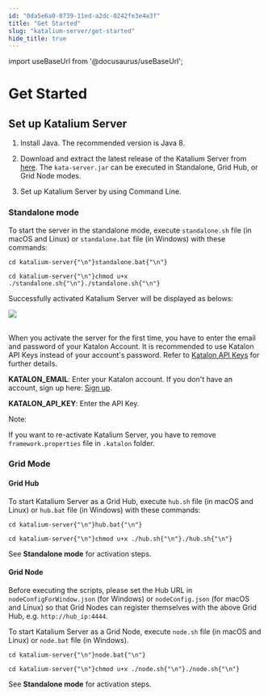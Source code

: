 ```yaml
---
id: "0da5e6a0-0739-11ed-a2dc-0242fe3e4a3f"
title: "Get Started"
slug: "katalium-server/get-started"
hide_title: true
---
```

import useBaseUrl from '@docusaurus/useBaseUrl';

    

# <a id="id_katalium-user-guide" class="anchor_top_offset"/><a id="ariaid-title1" class="anchor_top_offset"/>Get Started

    
    
  
  

## <a id="id_1" class="anchor_top_offset"/>Set up Katalium Server

  
    
<ol xmlns="http://www.w3.org/1999/xhtml" className="ol">   <li className="li">     <p className="p">Install Java. The recommended version is Java 8.</p>   </li>   <li className="li">     <p className="p">Download and extract the latest release of the Katalium Server       from <a className="xref j-external-link" href="https://github.com/katalon-studio/katalium-server/releases" target="_blank">here</a>.       The <code className="ph codeph">kata-server.jar</code> can be executed in Standalone,       Grid Hub, or Grid Node modes.</p>   </li>   <li className="li">     <p className="p">Set up Katalium Server by using Command Line.</p>   </li> </ol> 
  
    

### <a id="id_2" class="anchor_top_offset"/>Standalone mode

<p xmlns="http://www.w3.org/1999/xhtml" className="p">To start the server in the standalone mode, execute   <code className="ph codeph">standalone.sh</code> file (in macOS and Linux) or   <code className="ph codeph">standalone.bat</code> file (in Windows) with these   commands:</p> 
<pre xmlns="http://www.w3.org/1999/xhtml" className="pre codeblock"><code>cd katalium-server{"\n"}standalone.bat{"\n"}</code></pre> 
<pre xmlns="http://www.w3.org/1999/xhtml" className="pre codeblock"><code>cd katalium-server{"\n"}chmod u+x ./standalone.sh{"\n"}./standalone.sh{"\n"}</code></pre> 
<p xmlns="http://www.w3.org/1999/xhtml" className="p">Successfully activated Katalium Server will be displayed as   belows:</p> 
<p xmlns="http://www.w3.org/1999/xhtml" className="p">   <img className="image" src={useBaseUrl("https://github.com/katalon-studio/docs-images/raw/master/katalium-server/docs/katalium-user-guide/1-standalone-mode.png")} /><br /><br /> </p> 
<p xmlns="http://www.w3.org/1999/xhtml" className="p">When you activate the server for the first time, you have to   enter the email and password of your Katalon Account. It is   recommended to use Katalon API Keys instead of your account's   password. Refer to <a className="xref" href="/docs/katalon-studio-enterprise/integration/katalon-api-keys-in-katalon-studio">Katalon     API Keys</a> for further details.</p> 
<p xmlns="http://www.w3.org/1999/xhtml" className="p">   <strong className="ph b">KATALON_EMAIL</strong>: Enter your Katalon account. If   you don't have an account, sign up here: <a className="xref j-external-link" href="https://www.katalon.com/sign-up/" target="_blank">Sign up</a>.</p> 
<p xmlns="http://www.w3.org/1999/xhtml" className="p">   <strong className="ph b">KATALON_API_KEY</strong>: Enter the API Key.</p> 
<div xmlns="http://www.w3.org/1999/xhtml" className="note note note_note"><span className="note__title">Note:</span> 
  <p className="p">If you want to re-activate Katalium Server, you have to remove
    <code className="ph codeph">framework.properties</code> file in <code className="ph codeph">.katalon</code>
    folder.</p>
</div>
    

### <a id="id_3" class="anchor_top_offset"/>Grid Mode

    
          
      
<h4 xmlns="http://www.w3.org/1999/xhtml" className="title topictitle4 anchor_top_offset" id="id_4">Grid Hub</h4> 
      
        
<p xmlns="http://www.w3.org/1999/xhtml" className="p">To start Katalium Server as a Grid Hub, execute   <code className="ph codeph">hub.sh</code> file (in macOS and Linux) or   <code className="ph codeph">hub.bat</code> file (in Windows) with these commands:</p> 
                  
<pre xmlns="http://www.w3.org/1999/xhtml" className="pre codeblock"><code>cd katalium-server{"\n"}hub.bat{"\n"}</code></pre> 
                          
<pre xmlns="http://www.w3.org/1999/xhtml" className="pre codeblock"><code>cd katalium-server{"\n"}chmod u+x ./hub.sh{"\n"}./hub.sh{"\n"}</code></pre> 
                
<p xmlns="http://www.w3.org/1999/xhtml" className="p">See <strong className="ph b">Standalone mode</strong> for activation steps.</p> 
      
    
      
<h4 xmlns="http://www.w3.org/1999/xhtml" className="title topictitle4 anchor_top_offset" id="id_5">Grid Node</h4> 
      
        
<p xmlns="http://www.w3.org/1999/xhtml" className="p">Before executing the scripts, please set the Hub URL in   <code className="ph codeph">nodeConfigForWindow.json</code> (for Windows) or   <code className="ph codeph">nodeConfig.json</code> (for macOS and Linux) so that Grid   Nodes can register themselves with the above Grid Hub, e.g.   <code className="ph codeph">http://hub_ip:4444</code>.</p> 
        
<p xmlns="http://www.w3.org/1999/xhtml" className="p">To start Katalium Server as a Grid Node, execute   <code className="ph codeph">node.sh</code> file (in macOS and Linux) or   <code className="ph codeph">node.bat</code> file (in Windows).</p> 
                  
<pre xmlns="http://www.w3.org/1999/xhtml" className="pre codeblock"><code>cd katalium-server{"\n"}node.bat{"\n"}</code></pre> 
                          
<pre xmlns="http://www.w3.org/1999/xhtml" className="pre codeblock"><code>cd katalium-server{"\n"}chmod u+x ./node.sh{"\n"}./node.sh{"\n"}</code></pre> 
                
<p xmlns="http://www.w3.org/1999/xhtml" className="p">See <strong className="ph b">Standalone mode</strong> for activation steps.</p> 
      
    
